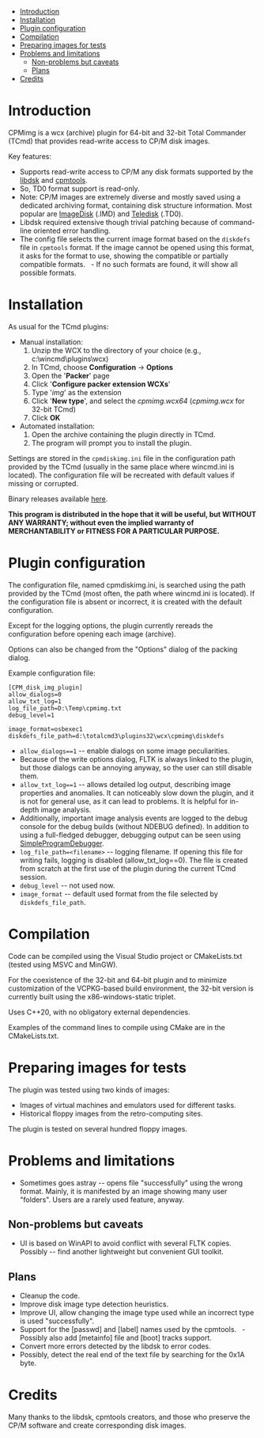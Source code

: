 - [Introduction](#introduction)
- [Installation](#installation)
- [Plugin configuration](#plugin-configuration)
- [Compilation](#compilation)
- [Preparing images for tests](#preparing-images-for-tests)
- [Problems and limitations](#problems-and-limitations)
  - [Non-problems but caveats](#non-problems-but-caveats)
  - [Plans](#plans)
- [Credits](#credits)


# Introduction

CPMimg is a wcx (archive) plugin for 64-bit and 32-bit Total Commander (TCmd) that provides read-write access to CP/M disk images.

Key features:

- Supports read-write access to CP/M any disk formats supported by the [libdsk](https://www.seasip.info/Unix/LibDsk/) and [cpmtools](https://github.com/lipro-cpm4l/cpmtools).
 - So, TD0 format support is read-only.
 - Note: CP/M images are extremely diverse and mostly saved using a dedicated archiving format, containing disk structure information. Most popular are [ImageDisk](http://dunfield.classiccmp.org/img/) (.IMD) and [Teledisk](http://dunfield.classiccmp.org/img42841/teledisk.htm) (.TD0).
 - Libdsk required extensive though trivial patching because of command-line oriented error handling. 
- The config file selects the current image format based on the ``diskdefs`` file in ``cpmtools`` format. If the image cannot be opened using this format, it asks for the format to use, showing the compatible or partially compatible formats.
  - If no such formats are found, it will show all possible formats.

# Installation

As usual for the TCmd plugins:

- Manual installation:
   1. Unzip the WCX to the directory of your choice (e.g., c:\wincmd\plugins\wcx)
   2. In TCmd, choose **Configuration** -> **Options**
   3. Open the '**Packer**' page
   4. Click '**Configure packer extension WCXs**'
   5. Type '*img*' as the extension
   6. Click '**New type**', and select the *cpmimg.wcx64* (*cpmimg.wcx* for 32-bit TCmd)
   7. Click **OK**
- Automated installation:
   1. Open the archive containing the plugin directly in TCmd.
   2. The program will prompt you to install the plugin.

Settings are stored in the `cpmdiskimg.ini` file in the configuration path provided by the TCmd (usually in the same place where wincmd.ini is located). The configuration file will be recreated with default values if missing or corrupted.

Binary releases available [here](https://github.com/indrekis/cpm_img/releases).

**This program is distributed in the hope that it will be useful, but WITHOUT ANY WARRANTY; without even the implied warranty of MERCHANTABILITY or FITNESS FOR A PARTICULAR PURPOSE.**  

# Plugin configuration

The configuration file, named cpmdiskimg.ini, is searched using the path provided by the TCmd (most often, the path where wincmd.ini is located). If the configuration file is absent or incorrect, it is created with the default configuration.

Except for the logging options, the plugin currently rereads the configuration before opening each image (archive).

Options can also be changed from the "Options" dialog of the packing dialog.

Example configuration file:

```
[CPM_disk_img_plugin]
allow_dialogs=0
allow_txt_log=1
log_file_path=D:\Temp\cpmimg.txt
debug_level=1

image_format=osbexec1
diskdefs_file_path=d:\totalcmd3\plugins32\wcx\cpmimg\diskdefs
```

- `allow_dialogs==1` -- enable dialogs on some image peculiarities. 
 - Because of the write options dialog, FLTK is always linked to the plugin, but those dialogs can be annoying anyway, so the user can still disable them.
- `allow_txt_log==1` -- allows detailed log output, describing image properties and anomalies. It can noticeably slow down the plugin, and it is not for general use, as it can lead to problems. It is helpful for in-depth image analysis.  
 - Additionally, important image analysis events are logged to the debug console for the debug builds (without NDEBUG defined). In addition to using a full-fledged debugger, debugging output can be seen using [SimpleProgramDebugger](http://www.nirsoft.net/utils/simple_program_debugger.html).
- `log_file_path=<filename>` -- logging filename. If opening this file for writing fails, logging is disabled (allow_txt_log==0). The file is created from scratch at the first use of the plugin during the current TCmd session.
- `debug_level` -- not used now.
- `image_format` -- default used format from the file selected by ``diskdefs_file_path``.

# Compilation

Code can be compiled using the Visual Studio project or CMakeLists.txt (tested using MSVC and MinGW). 

For the coexistence of the 32-bit and 64-bit plugin and to minimize customization of the VCPKG-based build environment, the 32-bit version is currently built using the x86-windows-static triplet. 

Uses C++20, with no obligatory external dependencies. 

Examples of the command lines to compile using CMake are in the CMakeLists.txt.

# Preparing images for tests

The plugin was tested using two kinds of images:

- Images of virtual machines and emulators used for different tasks.
- Historical floppy images from the retro-computing sites.

The plugin is tested on several hundred floppy images.

# Problems and limitations

- Sometimes goes astray -- opens file "successfully" using the wrong format. Mainly, it is manifested by an image showing many user "folders". Users are a rarely used feature, anyway. 

## Non-problems but caveats

- UI is based on WinAPI to avoid conflict with several FLTK copies. Possibly -- find another lightweight but convenient GUI toolkit.

## Plans

- Cleanup the code.
- Improve disk image type detection heuristics.
- Improve UI, allow changing the image type used while an incorrect type is used "successfully".
- Support for the [passwd] and [label] names used by the cpmtools. 
  - Possibly also add [metainfo] file and [boot] tracks support.
- Convert more errors detected by the libdsk to error codes.
- Possibly, detect the real end of the text file by searching for the 0x1A byte.

# Credits

Many thanks to the libdsk, cpmtools creators, and those who preserve the CP/M software and create corresponding disk images.